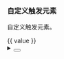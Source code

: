 ### 自定义触发元素

自定义触发元素。

<div class="cell-demo vp-raw">
  <yc-space>
    <yc-color-picker
      v-model="value"
      size="mini">
      <yc-tag :color="value">
        <template #icon>
          <icon-bg-colors style="color: #fff" />
        </template>
        {{ value }}
      </yc-tag>
    </yc-color-picker>
  </yc-space>
</div>

<script setup>
import { ref } from 'vue';
const value = ref('#165DFF');
</script>

<details>
<summary>
 <button class="code-btn"  >
    <icon-code />
 </button>
</summary>

```vue
<template>
  <yc-space>
    <yc-color-picker
      v-model="value"
      size="mini">
      <yc-tag :color="value">
        <template #icon>
          <icon-bg-colors style="color: #fff" />
        </template>
        {{ value }}
      </yc-tag>
    </yc-color-picker>
  </yc-space>
</template>

<script setup>
import { ref } from 'vue';
const value = ref('#165DFF');
</script>
```

</details>
